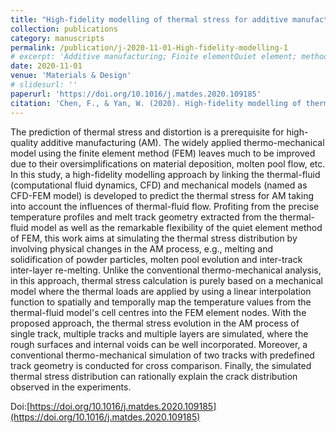 ```yaml
---
title: "High-fidelity modelling of thermal stress for additive manufacturing by linking thermal-fluid and mechanical models"
collection: publications
category: manuscripts
permalink: /publication/j-2020-11-01-High-fidelity-modelling-1
# excerpt: 'Additive manufacturing; Finite elementQuiet element; method; Mapping; Thermal stress; Molten pool; Thermal-fluid flow'
date: 2020-11-01
venue: 'Materials & Design'
# slidesurl: ''
paperurl: 'https://doi.org/10.1016/j.matdes.2020.109185'
citation: 'Chen, F., & Yan, W. (2020). High-fidelity modelling of thermal stress for additive manufacturing by linking thermal-fluid and mechanical models. Materials & Design, 196, 109185.'
---
```


The prediction of thermal stress and distortion is a prerequisite for high-quality additive manufacturing (AM). The widely applied thermo-mechanical model using the finite element method (FEM) leaves much to be improved due to their oversimplifications on material deposition, molten pool flow, etc. In this study, a high-fidelity modelling approach by linking the thermal-fluid (computational fluid dynamics, CFD) and mechanical models (named as CFD-FEM model) is developed to predict the thermal stress for AM taking into account the influences of thermal-fluid flow. Profiting from the precise temperature profiles and melt track geometry extracted from the thermal-fluid model as well as the remarkable flexibility of the quiet element method of FEM, this work aims at simulating the thermal stress distribution by involving physical changes in the AM process, e.g., melting and solidification of powder particles, molten pool evolution and inter-track inter-layer re-melting. Unlike the conventional thermo-mechanical analysis, in this approach, thermal stress calculation is purely based on a mechanical model where the thermal loads are applied by using a linear interpolation function to spatially and temporally map the temperature values from the thermal-fluid model's cell centres into the FEM element nodes. With the proposed approach, the thermal stress evolution in the AM process of single track, multiple tracks and multiple layers are simulated, where the rough surfaces and internal voids can be well incorporated. Moreover, a conventional thermo-mechanical simulation of two tracks with predefined track geometry is conducted for cross comparison. Finally, the simulated thermal stress distribution can rationally explain the crack distribution observed in the experiments.

Doi:[https://doi.org/10.1016/j.matdes.2020.109185](https://doi.org/10.1016/j.matdes.2020.109185)
